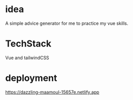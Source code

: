 # idea
  A simple advice generator for me to practice my vue skills. 
# TechStack
  Vue and tailwindCSS
# deployment
  https://dazzling-maamoul-15657e.netlify.app
